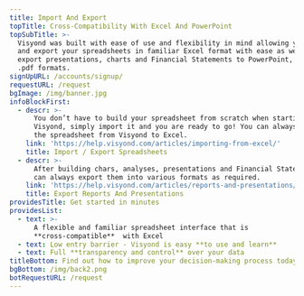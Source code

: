```yaml
---
title: Import And Export
topTitle: Cross-Compatibility With Excel And PowerPoint
topSubTitle: >-
  Visyond was built with ease of use and flexibility in mind allowing you import
  and export your spreadsheets in familiar Excel format with ease as well as
  export presentations, charts and Financial Statements to PowerPoint, image or
  .pdf formats.
signUpURL: /accounts/signup/
requestURL: /request
bgImage: /img/banner.jpg
infoBlockFirst:
  - descr: >-
      You don’t have to build your spreadsheet from scratch when starting with
      Visyond, simply import it and you are ready to go! You can always export
      the spreadsheet from Visyond to Excel.
    link: 'https://help.visyond.com/articles/importing-from-excel/'
    title: Import / Export Spreadsheets
  - descr: >-
      After building chars, analyses, presentations and Financial Statements you
      can always export them into various formats as required.
    link: 'https://help.visyond.com/articles/reports-and-presentations/'
    title: Export Reports And Presentations
providesTitle: Get started in minutes
providesList:
  - text: >-
      A flexible and familiar spreadsheet interface that is
      **cross-compatible**  with Excel
  - text: Low entry barrier - Visyond is easy **to use and learn**
  - text: Full **transparency and control** over your data
titleBottom: Find out how to improve your decision-making process today
bgBottom: /img/back2.png
botRequestURL: /request
---
```


